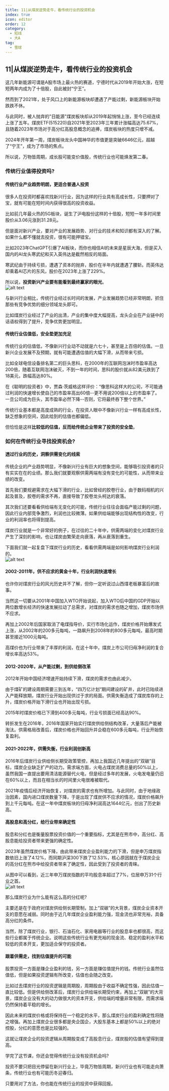 ```yaml
---  
title: 11|从煤炭逆势走牛，看传统行业的投资机会  
index: true  
icon: editor  
order: 12  
category:  
  - 短线  
  - 大A  
tag:  
  - 雪球  
---  
```

  
## 11|从煤炭逆势走牛，看传统行业的投资机会  
  
这几年新能源可谓是A股市场上最火热的赛道，宁德时代从2019年开始大涨，在短短两年内成为了十倍股，自此被封“宁王”。  
  
然而到了2021年，处于风口上的新能源板块却遭遇了产能过剩，新能源板块开始跌跌不休。  
  
与此同时，被人抛弃的"日能源"煤炭板块却从2019年起悄悄上涨，至今已经连续上涨了五年。煤炭ETF(515220)自2021年至2023年三年累计涨幅高达75.67%，且随着2023年市场对于高分红高股息概念的追捧，煤炭板块的热度只增不减。  
  
2024年开年第一周，煤炭板块龙头中国神华的市值更是突破6646亿元，超越了“宁王”，成为了市场的焦点。  
  
所以说，万物皆周期，成长股可能变价值股，传统行业也可能焕发第二春。  
  
### 传统行业值得投资吗?  
  
#### 传统行业产业趋势明朗，更适合普通人投资  
  
很多人在投资时都喜欢找新兴行业，因为这样的行业具有高成长性，只要押对了宝，就有可能在短时间内获得很高的投资收益。  
  
比如前几年最火热的5G板块，诞生了沪电股份这样的十倍股，短短一年多时间里股价从3.06元涨到31.28元。  
  
但是面对新兴产业，要对产业的发展趋势、对行业的技术和知识都有深入的了解。如果什么都不懂就去投资，很有可能押错宝。  
  
比如2023年ChatGPT引爆了AI板块，而你也相信AI的未来是星辰大海，但是买入国内的AI龙头寒武纪和买入英伟达是截然相反的局面。  
  
寒武纪由于持续亏损，遭遇了资本的抛弃，股价在半年内就遭遇了腰斩。而英伟达却乘着AI芯片的东风，股价在2023年上涨了229%。  
  
所以说，**投资新兴产业要有能看到最终赢家的眼光**。  
![alt text](image-87.png)  
  
与新兴行业相比，传统行业经过长时间的发展，产业发展趋势已经非常明朗，抓住那些有竞争优势的细分领域龙头即可。  
  
比如煤炭行业经过了产业的出清，产业的集中度大幅提高，龙头企业在产业链中的话语权得到了提升，竞争优势更加明显。  
  
#### 传统行业估值低，安全垫更加充足  
  
传统行业的估值低，不像新兴行业动不动就是六七十，甚至是上百倍的估值。一旦新兴企业发展不及预期，就有可能遭遇估值的大幅下滑，从而带来亏损。  
  
比如全球电信设备排名第二的巨头思科，在2000年的互联网泡沫时市盈率高达200倍，随着互联网泡沫破灭，不到一年的时间，思科的股价就从82美元跌到了18美元，跌幅高达80%。  
  
在《聪明的投资者》中，贾森·茨威格这样评价：“像思科这样大的公司，不可能通过利润的快速增长使自己的市盈率高出60倍--更不用说200倍以上的市盈率了。一旦公司成为巨头，其市盈率必然下降--否则，它将最终吞下整个世界。”  
  
传统行业基本都是高度成熟的行业，在投资人眼中不像新兴行业一样有高成长性，缺乏想象的空间，因此给到的估值也都偏低。  
  
但恰恰是这样**比较低的估值，反而给传统企业带来了投资的安全垫**。  
  
### 如何在传统行业寻找投资机会?  
  
#### 透过行业的历史，洞察供需变化的线索  
  
传统企业的产业趋势明显，不像新兴行业有巨大的想象空间，能够吸引投资者的只有实实在在的业绩。那么我们就要观察供需两端有没有变化的可能性，从而带来业绩的改变。  
  
首先我们要规避需求在大幅下滑的行业，比如曾经的胶卷行业，由于数码相机的兴起及普及，胶卷的需求不再，直接导致了胶卷龙头柯达的衰落。  
  
其次我们还要看看供给端有无变化的可能，传统行业往往会面临产能过剩的问题，因此行业内部竞争激烈，利润也比较微薄。如果供给端能够出现结构性的改变，行业的利润率也将得到提高。  
  
煤炭行业就是一个非常好的例子，在过往的二十年中，供需两端的变化对煤炭行业产生了深刻的影响，也让煤炭由繁荣走向衰落，再从衰落到重生。  
  
下面我们就一起复盘下煤炭行业的历史，看看供需两端是如何影响煤炭行业利润的。  
![alt text](image-88.png)  
  
#### 2002-2011年，供不应求的黄金十年，行业利润快速增长  
  
也许你对煤炭行业的风光历史并不了解，但你一定听说过山西煤老板暴富后的故事。  
  
当然这一切要从2001年中国加入WTO开始说起，加入WTO后中国的GDP开始以两位数增长经济的快速发展拉动了总需求，对煤炭的需求也随之增加，煤炭市场供不应求。  
  
再加上2002年后国家取消了电煤指导价，实行市场化运作，煤炭价格开始爆发式上涨，从2002年的200多元每吨，一路飙升到2008年的800多元每吨，最高时期甚至接近1000元每吨。  
  
高煤价也为行业带来了丰厚的利润，在这十年中，煤炭上市公司归母净利润的复合增长率高达53%。  
  
#### 2012-2020年，从产能过剩，到供给侧改革  
  
2012年开始中国经济增速开始持续下滑，煤炭的需求也由此减少。  
  
由于煤矿的建设周期需要三到五年，“四万亿计划“期间建设的矿井，此时已陆续进入产能释放期，煤炭行业开始出现供过于求的局面。供需失衡造成了煤炭库存的上升，煤炭价格开始下滑行业也开始出现亏损。  
  
2015年时煤炭价格已下滑到400多元每吨，行业亏损面已经高达90%。  
  
转折发生在2016年，2016年国家开始实行煤炭供给侧结构改革，大量落后产能被淘汰。供需格局改善后，煤炭价格也开始回升并企稳在600多元每吨，行业开始恢复盈利。  
  
#### 2021-2022年，供需失衡，行业利润创新高  
  
2016年后煤炭行业供给侧长期受政策管控，再加上我国近几年提出的“双碳”目标，煤炭企业缺乏扩产的动力。需求端方面，火电占煤炭消费总量的50%以上，虽然我国一直提出要用清洁能源替代火电，但是经过多年的发展，火电发电量仍旧在60%以上，而且在相当长的时间里火电很难被取代。  
  
2021年疫情后经济开始恢复，对煤炭的需求也有所增加。与此同时，由于地缘政治因素，国内进口煤炭数量下降，于是出现了煤炭供不应求的情况，煤炭价格飙升到上千元每吨。在这一年中煤炭板块的归母净利润高达1644亿元，创出了历史新高。  
  
#### 高股息和高分红，给行业带来确定性  
  
股息和分红也是衡量股票投资价值的一个重要指标，尤其是在熊市中，高分红、高股息能给投资者带来更强的确定性。  
  
2023年虽然煤炭价格下降，由此带来煤炭企业盈利能力的下滑，但是申万煤炭指数依旧上涨了4.12%，而同期沪深300下跌了12.53%，核心原因就在于煤炭企业的高分红在熊市中给投资者带来了确定性，因此受到了投资者的青睐。  
  
从图中可以看到，近三年申万煤炭指数的平均股息率超过了7%，位居申万31个行业之首。  
![alt text](image-89.png)  
  
那么煤炭行业为什么能有这么高的分红呢?  
  
主要还是在于政府对煤炭供给侧长期管制，加上“双碳”的大背景，煤炭企业资本开支的意愿在减弱。同时由于近几年煤炭企业盈利能力强，现金流也非常充裕，具备高分红的条件。  
  
当然，除了煤炭行业，银行、石油石化、家用电器等行业的股息率也都很高，而这些行业都属于传统企业。说明这些传统行业有更充裕的现金流、稳定的盈利水平和较低的资本开支，更加适合保守的投资者。  
  
#### 跟着供需走，找到估值提升的可能  
  
股票投资一方面是赚企业盈利的钱，另一方面是赚估值提升的钱。传统行业虽然估值低，但是如果投资逻辑有所改变，估值也会随之改变。  
  
比如过去煤炭行业的投资逻辑是周期股，周期股由于收益不确定性强，因此估值一直比较低。但是供给侧改革后，煤炭行业供给端长期受约束，再加上“双碳”的大背景，煤炭企业没有大的动力做很大的资本开支，供给端的增量非常有限，而需求端仍然保持着平稳的增长。  
  
因此未来的煤炭价格或将保持在一个稳定的水平，那么煤炭行业的盈利确定性将随之增强。再加上煤炭企业很多都是央企国企，大股东基本上都是50%以上的绝对控股，分红的意愿也是比较强的。  
  
这就让煤炭企业的投资逻辑从周期股变成了高股息行业，煤炭股的估值有望得到提高。  
  
学完了这节课，你还会觉得传统行业没有投资机会吗?  
  
投资不要只把目光停留在新兴行业上，毕竟万物皆周期，新兴行业也有可能走向萧条，传统行业也有可能历冬迎春归。  
  
只要用对了方法，你也能在传统行业的投资中获得回报。  
